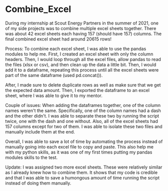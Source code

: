 # Combine_Excel

During my internship at Scout Energy Partners in the summer of 2021, one of my side projects was to combine multiple excel sheets together. There was about 42 excel sheets each having 157 (should have 157) columns. The final combined excel sheet had around 20615 rows!

Process:
To combine each excel sheet, I was able to use the pandas modules to help me. First, I created an excel sheet with only the column headers. Then, I would loop through all the excel files, allow pandas to read the files (xlsx or csv), and then clean up the data a little bit. Then, I would add it to a dataframe, repeating this process until all the excel sheets were part of the same dataframe (used pd.concat()). 

After, I made sure to delete duplicate rows as well as make sure that we get the expected data amount. Then, I exported the dataframe to an excel sheet, where I was able to give it to my mentor.

Couple of issues: When adding the dataframes together, one of the column names weren't the same. Specifically, one of the column names had a dash and the other didn't.
I was able to separate these two by running the script twice, one with the dash and one without. Also, all of the excel sheets had 157 columns except for two of them. I was able to isolate these two files and manually include them at the end. 

Overall, I was able to save a lot of time by automating the process instead of manually going into each excel file to copy and paste. This also help me with my python skills, as it was one of my first times putting my pandas modules skills to the test.


Update: 
I was assigned two more excel sheets. These were relatively similar as I already knew how to combine them. It shows that my code is credible and that I was able to save a humongous amount of time running the script instead of doing them manually.
